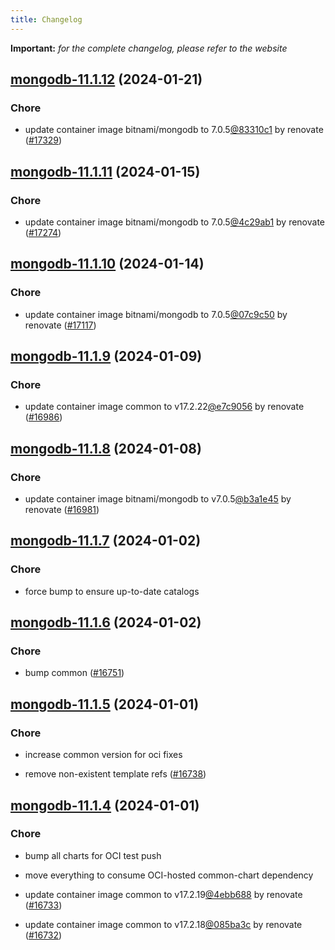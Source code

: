 ```yaml
---
title: Changelog
---
```


**Important:**
*for the complete changelog, please refer to the website*



## [mongodb-11.1.12](https://github.com/truecharts/charts/compare/mongodb-11.1.11...mongodb-11.1.12) (2024-01-21)

### Chore



- update container image bitnami/mongodb to 7.0.5[@83310c1](https://github.com/83310c1) by renovate ([#17329](https://github.com/truecharts/charts/issues/17329))


## [mongodb-11.1.11](https://github.com/truecharts/charts/compare/mongodb-11.1.10...mongodb-11.1.11) (2024-01-15)

### Chore



- update container image bitnami/mongodb to 7.0.5[@4c29ab1](https://github.com/4c29ab1) by renovate ([#17274](https://github.com/truecharts/charts/issues/17274))


## [mongodb-11.1.10](https://github.com/truecharts/charts/compare/mongodb-11.1.9...mongodb-11.1.10) (2024-01-14)

### Chore



- update container image bitnami/mongodb to 7.0.5[@07c9c50](https://github.com/07c9c50) by renovate ([#17117](https://github.com/truecharts/charts/issues/17117))




## [mongodb-11.1.9](https://github.com/truecharts/charts/compare/mongodb-11.1.8...mongodb-11.1.9) (2024-01-09)

### Chore



- update container image common to v17.2.22[@e7c9056](https://github.com/e7c9056) by renovate ([#16986](https://github.com/truecharts/charts/issues/16986))


## [mongodb-11.1.8](https://github.com/truecharts/charts/compare/mongodb-11.1.7...mongodb-11.1.8) (2024-01-08)

### Chore



- update container image bitnami/mongodb to v7.0.5[@b3a1e45](https://github.com/b3a1e45) by renovate ([#16981](https://github.com/truecharts/charts/issues/16981))


## [mongodb-11.1.7](https://github.com/truecharts/charts/compare/mongodb-11.1.6...mongodb-11.1.7) (2024-01-02)

### Chore



- force bump to ensure up-to-date catalogs


## [mongodb-11.1.6](https://github.com/truecharts/charts/compare/mongodb-11.1.5...mongodb-11.1.6) (2024-01-02)

### Chore



- bump common ([#16751](https://github.com/truecharts/charts/issues/16751))


## [mongodb-11.1.5](https://github.com/truecharts/charts/compare/mongodb-11.1.4...mongodb-11.1.5) (2024-01-01)

### Chore



- increase common version for oci fixes

- remove non-existent template refs ([#16738](https://github.com/truecharts/charts/issues/16738))


## [mongodb-11.1.4](https://github.com/truecharts/charts/compare/mongodb-11.1.1...mongodb-11.1.4) (2024-01-01)

### Chore



- bump all charts for OCI test push

- move everything to consume OCI-hosted common-chart dependency

- update container image common to v17.2.19[@4ebb688](https://github.com/4ebb688) by renovate ([#16733](https://github.com/truecharts/charts/issues/16733))

- update container image common to v17.2.18[@085ba3c](https://github.com/085ba3c) by renovate ([#16732](https://github.com/truecharts/charts/issues/16732))

